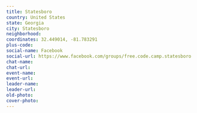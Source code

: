 ```yaml
---
title: Statesboro
country: United States
state: Georgia
city: Statesboro
neighborhood: 
coordinates: 32.449014, -81.783291
plus-code:
social-name: Facebook
social-url: https://www.facebook.com/groups/free.code.camp.statesboro
chat-name:
chat-url:
event-name:
event-url:
leader-name:
leader-url:
old-photo: 
cover-photo:
---
```

